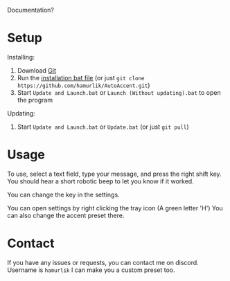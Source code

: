 Documentation?

# Setup

Installing:
1. Download [Git](https://git-scm.com/download/win)
2. Run the [installation bat file](https://raw.githack.com/hamurlik/AutoAccent/master/Scripts/Install%20AutoAccent.bat) (or just `git clone https://github.com/hamurlik/AutoAccent.git`)
3. Start `Update and Launch.bat` or `Launch (Without updating).bat` to open the program

Updating:
1. Start `Update and Launch.bat` or `Update.bat` (or just `git pull`)


# Usage

To use, select a text field, type your message, and press the right shift key.
You should hear a short robotic beep to let you know if it worked.

You can change the key in the settings.

You can open settings by right clicking the tray icon (A green letter 'H')
You can also change the accent preset there.

# Contact

If you have any issues or requests, you can contact me on discord. Username is `hamurlik`
I can make you a custom preset too.
